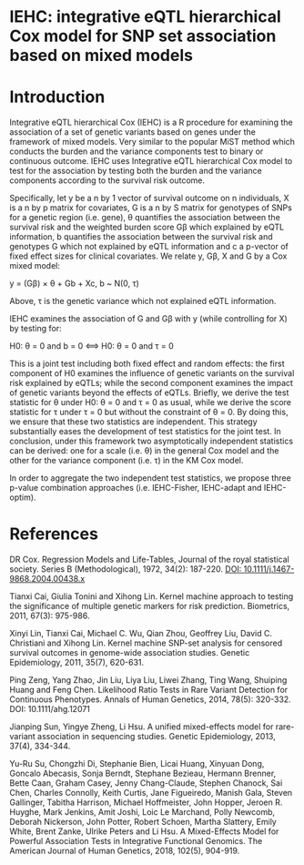 # IEHC: integrative eQTL hierarchical Cox model for SNP set association based on mixed models
# Introduction
Integrative eQTL hierarchical Cox (IEHC) is a R procedure for examining the association of a set of genetic variants based on genes under the framework of mixed models. Very similar to the popular MiST method which conducts the burden and the variance components test to binary or continuous outcome. IEHC uses Integrative eQTL hierarchical Cox model to test for the association by testing both the burden and the variance components according to the survival risk outcome. 

Specifically, let y be a n by 1 vector of survival outcome on n individuals, X is a n by p matrix for covariates, G is a n by S matrix for genotypes of SNPs for a genetic region (i.e. gene), θ quantifies the association between the survival risk and the weighted burden score Gβ which explained by eQTL information, b quantifies the association between the survival risk and genotypes G which not explained by eQTL information and c a p-vector of fixed effect sizes for clinical covariates. We relate y, Gβ, X and G by a Cox mixed model:

y = (Gβ) × θ + Gb + Xc, b ~ N(0, τ)

Above, τ is the genetic variance which not explained eQTL information.

IEHC examines the association of G and Gβ with y (while controlling for X) by testing for:

H0: θ = 0 and b = 0 <==> H0: θ = 0 and τ = 0

This is a joint test including both fixed effect and random effects: the first component of H0 examines the influence of genetic variants on the survival risk explained by eQTLs; while the second component examines the impact of genetic variants beyond the effects of eQTLs. Briefly, we derive the test statistic for θ under H0: θ = 0 and τ = 0 as usual, while we derive the score statistic for τ under τ = 0 but without the constraint of θ = 0. By doing this, we ensure that these two statistics are independent. This strategy substantially eases the development of test statistics for the joint test. In conclusion, under this framework two asymptotically independent statistics can be derived: one for a scale (i.e. θ) in the general Cox model and the other for the variance component (i.e. τ) in the KM Cox model.

In order to aggregate the two independent test statistics, we propose three p-value combination approaches (i.e. IEHC-Fisher, IEHC-adapt and IEHC-optim).

# References
DR Cox. Regression Models and Life-Tables, Journal of the royal statistical society. Series B (Methodological), 1972, 34(2): 187-220. [DOI: 10.1111/j.1467-9868.2004.00438.x](www.baidu.com)

Tianxi Cai, Giulia Tonini and Xihong Lin. Kernel machine approach to testing the significance of multiple genetic markers for risk prediction. Biometrics, 2011, 67(3): 975-986.

Xinyi Lin, Tianxi Cai, Michael C. Wu, Qian Zhou, Geoffrey Liu, David C. Christiani and Xihong Lin. Kernel machine SNP-set analysis for censored survival outcomes in genome-wide association studies. Genetic Epidemiology, 2011, 35(7), 620-631.

Ping Zeng, Yang Zhao, Jin Liu, Liya Liu, Liwei Zhang, Ting Wang, Shuiping Huang and Feng Chen. Likelihood Ratio Tests in Rare Variant Detection for Continuous Phenotypes. Annals of Human Genetics, 2014, 78(5): 320-332. DOI: 10.1111/ahg.12071

Jianping Sun, Yingye Zheng, Li Hsu. A unified mixed-effects model for rare-variant association in sequencing studies. Genetic Epidemiology, 2013, 37(4), 334-344.

Yu-Ru Su, Chongzhi Di, Stephanie Bien, Licai Huang, Xinyuan Dong, Goncalo Abecasis, Sonja Berndt, Stephane Bezieau, Hermann Brenner, Bette Caan, Graham Casey, Jenny Chang-Claude, Stephen Chanock, Sai Chen, Charles Connolly, Keith Curtis, Jane Figueiredo, Manish Gala, Steven Gallinger, Tabitha Harrison, Michael Hoffmeister, John Hopper, Jeroen R. Huyghe, Mark Jenkins, Amit Joshi, Loic Le Marchand, Polly Newcomb, Deborah Nickerson, John Potter, Robert Schoen, Martha Slattery, Emily White, Brent Zanke, Ulrike Peters and Li Hsu. A Mixed-Effects Model for Powerful Association Tests in Integrative Functional Genomics. The American Journal of Human Genetics, 2018, 102(5), 904-919.
